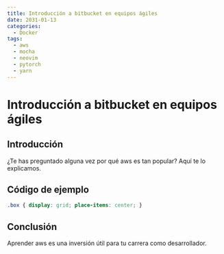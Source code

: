 ```yaml
---
title: Introducción a bitbucket en equipos ágiles
date: 2031-01-13
categories:
  - Docker
tags:
  - aws
  - mocha
  - neovim
  - pytorch
  - yarn
---
```


# Introducción a bitbucket en equipos ágiles

## Introducción

¿Te has preguntado alguna vez por qué aws es tan popular? Aquí te lo explicamos.

## Código de ejemplo

```css
.box { display: grid; place-items: center; }
```

## Conclusión

Aprender aws es una inversión útil para tu carrera como desarrollador.